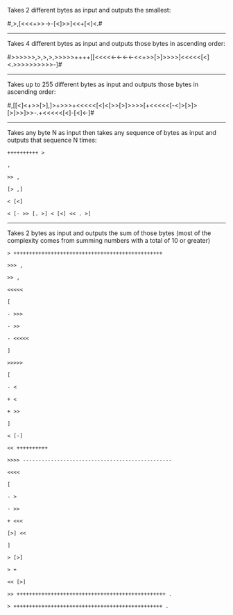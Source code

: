 Takes 2 different bytes as input and outputs the smallest: 

#,>,[<<<+>>->-[<]>>]<<+[<]<.#

-----------------------------------------------------------------------------------------------------------------------------------------
Takes 4 different bytes as input and outputs those bytes in ascending order:

#>>>>>>,>,>,>,>>>>>++++[[<<<<<-<-<-<-<<+>>[>]>>>>]<<<<<[<]<.>>>>>>>>>>-]#

-----------------------------------------------------------------------------------------------------------------------------------------
Takes up to 255 different bytes as input and outputs those bytes in ascending order:

#,[[<]<+>>[>],]>+>>>+<<<<<[<]<[>>[>]>>>>[+<<<<<[-<]>[>]>[>]>>]>>-.+<<<<<[<]-[<]<-]#

-----------------------------------------------------------------------------------------------------------------------------------------
Takes any byte N as input then takes any sequence of bytes as input and outputs that sequence N times:

`++++++++++ >`

`,`

`>> ,`

`[> ,]`

`< [<]`

`< [- >> [. >] < [<] << . >]`

-----------------------------------------------------------------------------------------------------------------------------------------
Takes 2 bytes as input and outputs the sum of those bytes (most of the complexity comes from summing numbers with a total of 10 or greater)

`> ++++++++++++++++++++++++++++++++++++++++++++++++`

`>>> ,`

`>> ,`

`<<<<<` 

`[`

`- >>>`

`- >>` 

`- <<<<<`

`]`

`>>>>>` 

`[`

`- <`

`+ <` 

`+ >>`

`]`

`< [-]`

`<< ++++++++++`

`>>>> ------------------------------------------------`

`<<<<` 

`[`

`- >`

`- >>`

`+ <<<`

`[>] <<`

`]`

`> [>]`

`> +`

`<< [>]`

`>> ++++++++++++++++++++++++++++++++++++++++++++++++ .`

`> ++++++++++++++++++++++++++++++++++++++++++++++++ .`
